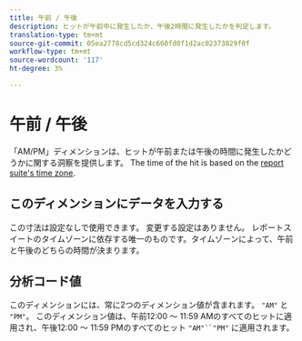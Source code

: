 ```yaml
---
title: 午前 / 午後
description: ヒットが午前中に発生したか、午後2時間に発生したかを判定します。
translation-type: tm+mt
source-git-commit: 05ea2778cd5cd324c660fd0f1d2ac02373829f0f
workflow-type: tm+mt
source-wordcount: '117'
ht-degree: 3%

---
```



# 午前 / 午後

「AM/PM」ディメンションは、ヒットが午前または午後の時間に発生したかどうかに関する洞察を提供します。 The time of the hit is based on the [report suite&#39;s time zone](/help/admin/admin/general-acct-settings-admin.md).

## このディメンションにデータを入力する

この寸法は設定なしで使用できます。 変更する設定はありません。 レポートスイートのタイムゾーンに依存する唯一のものです。タイムゾーンによって、午前と午後のどちらの時間が決まります。

## 分析コード値

このディメンションには、常に2つのディメンション値が含まれます。 `"AM"` と `"PM"`。 このディメンション値は、午前12:00 ～ 11:59 AMのすべてのヒットに適用され、午後12:00 ～ 11:59 PMのすべてのヒット `"AM"``"PM"` に適用されます。
